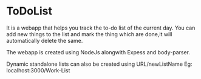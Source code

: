 # ToDoList
It is a webapp that helps you track the to-do list of the current day. You can add new things to the list and mark the thing which are done,it will automatically delete the same.

The webapp is created using NodeJs alongwith Expess and body-parser.

Dynamic standalone lists can also be created using URL/newListName
Eg: localhost:3000/Work-List

